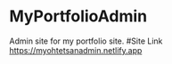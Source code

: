 # MyPortfolioAdmin
Admin site for my portfolio site.
#Site Link
https://myohtetsanadmin.netlify.app
